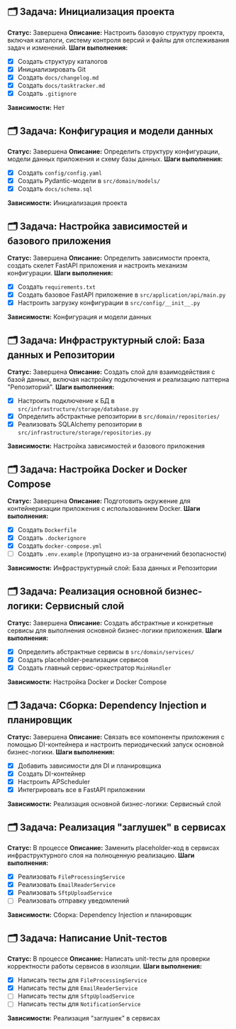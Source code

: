 ## 🗂️ Задача: Инициализация проекта

**Статус:** Завершена
**Описание:** Настроить базовую структуру проекта, включая каталоги, систему контроля версий и файлы для отслеживания задач и изменений.
**Шаги выполнения:**
- [x] Создать структуру каталогов
- [x] Инициализировать Git
- [x] Создать `docs/changelog.md`
- [x] Создать `docs/tasktracker.md`
- [x] Создать `.gitignore`

**Зависимости:** Нет

## 🗂️ Задача: Конфигурация и модели данных

**Статус:** Завершена
**Описание:** Определить структуру конфигурации, модели данных приложения и схему базы данных.
**Шаги выполнения:**
- [x] Создать `config/config.yaml`
- [x] Создать Pydantic-модели в `src/domain/models/`
- [x] Создать `docs/schema.sql`

**Зависимости:** Инициализация проекта

## 🗂️ Задача: Настройка зависимостей и базового приложения

**Статус:** Завершена
**Описание:** Определить зависимости проекта, создать скелет FastAPI приложения и настроить механизм конфигурации.
**Шаги выполнения:**
- [x] Создать `requirements.txt`
- [x] Создать базовое FastAPI приложение в `src/application/api/main.py`
- [x] Настроить загрузку конфигурации в `src/config/__init__.py`

**Зависимости:** Конфигурация и модели данных

## 🗂️ Задача: Инфраструктурный слой: База данных и Репозитории

**Статус:** Завершена
**Описание:** Создать слой для взаимодействия с базой данных, включая настройку подключения и реализацию паттерна "Репозиторий".
**Шаги выполнения:**
- [x] Настроить подключение к БД в `src/infrastructure/storage/database.py`
- [x] Определить абстрактные репозитории в `src/domain/repositories/`
- [x] Реализовать SQLAlchemy репозитории в `src/infrastructure/storage/repositories.py`

**Зависимости:** Настройка зависимостей и базового приложения

## 🗂️ Задача: Настройка Docker и Docker Compose

**Статус:** Завершена
**Описание:** Подготовить окружение для контейнеризации приложения с использованием Docker.
**Шаги выполнения:**
- [x] Создать `Dockerfile`
- [x] Создать `.dockerignore`
- [x] Создать `docker-compose.yml`
- [ ] Создать `.env.example` (пропущено из-за ограничений безопасности)

**Зависимости:** Инфраструктурный слой: База данных и Репозитории

## 🗂️ Задача: Реализация основной бизнес-логики: Сервисный слой

**Статус:** Завершена
**Описание:** Создать абстрактные и конкретные сервисы для выполнения основной бизнес-логики приложения.
**Шаги выполнения:**
- [x] Определить абстрактные сервисы в `src/domain/services/`
- [x] Создать placeholder-реализации сервисов
- [x] Создать главный сервис-оркестратор `MainHandler`

**Зависимости:** Настройка Docker и Docker Compose

## 🗂️ Задача: Сборка: Dependency Injection и планировщик

**Статус:** Завершена
**Описание:** Связать все компоненты приложения с помощью DI-контейнера и настроить периодический запуск основной бизнес-логики.
**Шаги выполнения:**
- [x] Добавить зависимости для DI и планировщика
- [x] Создать DI-контейнер
- [x] Настроить APScheduler
- [x] Интегрировать все в FastAPI приложении

**Зависимости:** Реализация основной бизнес-логики: Сервисный слой

## 🗂️ Задача: Реализация "заглушек" в сервисах

**Статус:** В процессе
**Описание:** Заменить placeholder-код в сервисах инфраструктурного слоя на полноценную реализацию.
**Шаги выполнения:**
- [x] Реализовать `FileProcessingService`
- [x] Реализовать `EmailReaderService`
- [x] Реализовать `SftpUploadService`
- [ ] Реализовать отправку уведомлений

**Зависимости:** Сборка: Dependency Injection и планировщик

## 🗂️ Задача: Написание Unit-тестов

**Статус:** В процессе
**Описание:** Написать unit-тесты для проверки корректности работы сервисов в изоляции.
**Шаги выполнения:**
- [x] Написать тесты для `FileProcessingService`
- [x] Написать тесты для `EmailReaderService`
- [ ] Написать тесты для `SftpUploadService`
- [ ] Написать тесты для `NotificationService`

**Зависимости:** Реализация "заглушек" в сервисах

